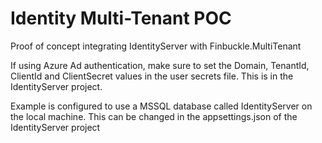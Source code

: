 # Identity Multi-Tenant POC
Proof of concept integrating IdentityServer with Finbuckle.MultiTenant

If using Azure Ad authentication, make sure to set the Domain, TenantId, ClientId and ClientSecret values in the user secrets file. This is in the IdentityServer project.

Example is configured to use a MSSQL database called IdentityServer on the local machine. This can be changed in the appsettings.json of the IdentityServer project

